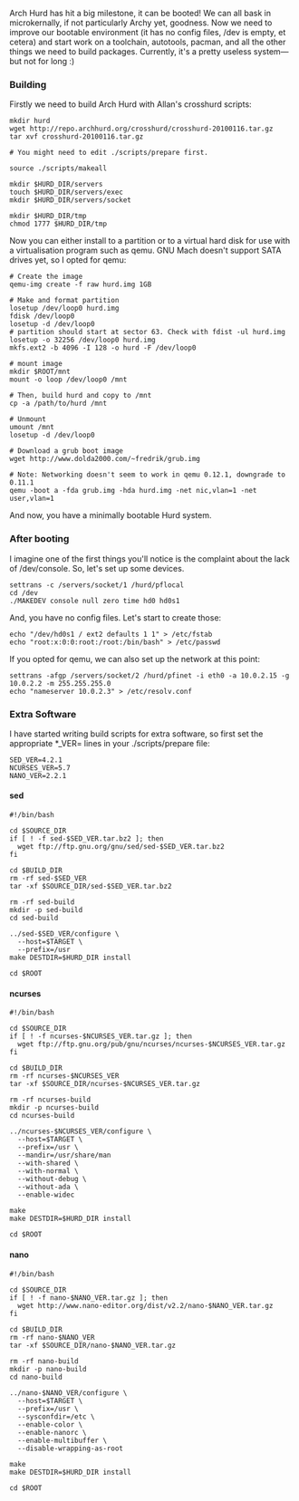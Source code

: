 Arch Hurd has hit a big milestone, it can be booted! We can all bask in microkernally, if not particularly Archy yet, goodness. Now we need to improve our bootable environment (it has no config files, /dev is empty, et cetera) and start work on a toolchain, autotools, pacman, and all the other things we need to build packages. Currently, it's a pretty useless system—but not for long :)

### Building

Firstly we need to build Arch Hurd with Allan's crosshurd scripts:

    mkdir hurd
    wget http://repo.archhurd.org/crosshurd/crosshurd-20100116.tar.gz
    tar xvf crosshurd-20100116.tar.gz
    
    # You might need to edit ./scripts/prepare first.
    
    source ./scripts/makeall
    
    mkdir $HURD_DIR/servers
    touch $HURD_DIR/servers/exec
    mkdir $HURD_DIR/servers/socket
    
    mkdir $HURD_DIR/tmp
    chmod 1777 $HURD_DIR/tmp

Now you can either install to a partition or to a virtual hard disk for use with a virtualisation program such as qemu. GNU Mach doesn't support SATA drives yet, so I opted for qemu:

    # Create the image
    qemu-img create -f raw hurd.img 1GB
    
    # Make and format partition
    losetup /dev/loop0 hurd.img
    fdisk /dev/loop0
    losetup -d /dev/loop0
    # partition should start at sector 63. Check with fdist -ul hurd.img
    losetup -o 32256 /dev/loop0 hurd.img
    mkfs.ext2 -b 4096 -I 128 -o hurd -F /dev/loop0
    
    # mount image
    mkdir $ROOT/mnt
    mount -o loop /dev/loop0 /mnt
    
    # Then, build hurd and copy to /mnt
    cp -a /path/to/hurd /mnt
    
    # Unmount
    umount /mnt
    losetup -d /dev/loop0
    
    # Download a grub boot image
    wget http://www.dolda2000.com/~fredrik/grub.img
    
    # Note: Networking doesn't seem to work in qemu 0.12.1, downgrade to 0.11.1
    qemu -boot a -fda grub.img -hda hurd.img -net nic,vlan=1 -net user,vlan=1

And now, you have a minimally bootable Hurd system.

### After booting

I imagine one of the first things you'll notice is the complaint about the lack of /dev/console. So, let's set up some devices.

    settrans -c /servers/socket/1 /hurd/pflocal
    cd /dev
    ./MAKEDEV console null zero time hd0 hd0s1

And, you have no config files. Let's start to create those:

    echo "/dev/hd0s1 / ext2 defaults 1 1" > /etc/fstab
    echo "root:x:0:0:root:/root:/bin/bash" > /etc/passwd

If you opted for qemu, we can also set up the network at this point:

    settrans -afgp /servers/socket/2 /hurd/pfinet -i eth0 -a 10.0.2.15 -g 10.0.2.2 -m 255.255.255.0
    echo "nameserver 10.0.2.3" > /etc/resolv.conf

### Extra Software

I have started writing build scripts for extra software, so first set the appropriate *_VER= lines in your ./scripts/prepare file:

    SED_VER=4.2.1
    NCURSES_VER=5.7
    NANO_VER=2.2.1

#### sed

    #!/bin/bash
    
    cd $SOURCE_DIR
    if [ ! -f sed-$SED_VER.tar.bz2 ]; then
      wget ftp://ftp.gnu.org/gnu/sed/sed-$SED_VER.tar.bz2
    fi
    
    cd $BUILD_DIR
    rm -rf sed-$SED_VER
    tar -xf $SOURCE_DIR/sed-$SED_VER.tar.bz2
    
    rm -rf sed-build
    mkdir -p sed-build
    cd sed-build
    
    ../sed-$SED_VER/configure \
      --host=$TARGET \
      --prefix=/usr
    make DESTDIR=$HURD_DIR install
    
    cd $ROOT

#### ncurses

    #!/bin/bash
    
    cd $SOURCE_DIR
    if [ ! -f ncurses-$NCURSES_VER.tar.gz ]; then
      wget ftp://ftp.gnu.org/pub/gnu/ncurses/ncurses-$NCURSES_VER.tar.gz
    fi
    
    cd $BUILD_DIR
    rm -rf ncurses-$NCURSES_VER
    tar -xf $SOURCE_DIR/ncurses-$NCURSES_VER.tar.gz
    
    rm -rf ncurses-build
    mkdir -p ncurses-build
    cd ncurses-build
    
    ../ncurses-$NCURSES_VER/configure \
      --host=$TARGET \
      --prefix=/usr \
      --mandir=/usr/share/man
      --with-shared \
      --with-normal \
      --without-debug \
      --without-ada \
      --enable-widec
    
    make
    make DESTDIR=$HURD_DIR install
    
    cd $ROOT

#### nano

    #!/bin/bash
    
    cd $SOURCE_DIR
    if [ ! -f nano-$NANO_VER.tar.gz ]; then
      wget http://www.nano-editor.org/dist/v2.2/nano-$NANO_VER.tar.gz
    fi
    
    cd $BUILD_DIR
    rm -rf nano-$NANO_VER
    tar -xf $SOURCE_DIR/nano-$NANO_VER.tar.gz
    
    rm -rf nano-build
    mkdir -p nano-build
    cd nano-build
    
    ../nano-$NANO_VER/configure \
      --host=$TARGET \
      --prefix=/usr \
      --sysconfdir=/etc \
      --enable-color \
      --enable-nanorc \
      --enable-multibuffer \
      --disable-wrapping-as-root
    
    make
    make DESTDIR=$HURD_DIR install
    
    cd $ROOT
